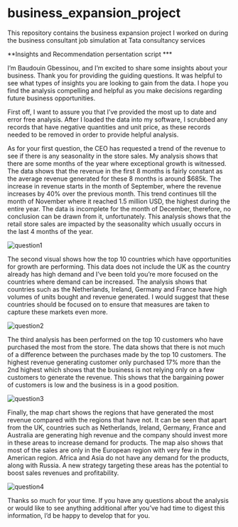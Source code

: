 # business_expansion_project
This repository contains the business expansion project  I worked on during the business consultant job simulation at Tata consultancy services

**Insights and Recommendation persentation script ***

I’m  Baudouin Gbessinou, and I’m excited to share some insights about your business. Thank you for
providing the guiding questions. It was helpful to see what types of insights you are looking to
gain from the data. I hope you find the analysis compelling and helpful as you make decisions
regarding future business opportunities.

First off, I want to assure you that I’ve provided the most up to date and error free analysis. After
I loaded the data into my software, I scrubbed any records that have negative quantities and
unit price, as these records needed to be removed in order to provide helpful analysis.

As for your first question, the CEO has requested a trend of the revenue to see if there is any
seasonality in the store sales. My analysis shows that there are some months of the year where
exceptional growth is witnessed. The data shows that the revenue in the first 8 months is fairly
constant as the average revenue generated for these 8 months is around $685k. The increase
in revenue starts in the month of September, where the revenue increases by 40% over the
previous month. This trend continues till the month of November where it reached 1.5 million
USD, the highest during the entire year. The data is incomplete for the month of December,
therefore, no conclusion can be drawn from it, unfortunately. This analysis shows that the retail
store sales are impacted by the seasonality which usually occurs in the last 4 months of the
year.


![question1](https://github.com/user-attachments/assets/e2635a91-d9b5-4160-a117-3e4e69f33750)


The second visual shows how the top 10 countries which have opportunities for growth are
performing. This data does not include the UK as the country already has high demand and I’ve
been told you’re more focused on the countries where demand can be increased. The analysis
shows that countries such as the Netherlands, Ireland, Germany and France have high volumes
of units bought and revenue generated. I would suggest that these countries should be focused
on to ensure that measures are taken to capture these markets even more.

![question2](https://github.com/user-attachments/assets/faff6e96-fbd4-48d4-be8c-cd51feb49001)


The third analysis has been performed on the top 10 customers who have purchased the most
from the store. The data shows that there is not much of a difference between the purchases
made by the top 10 customers. The highest revenue generating customer only purchased 17%
more than the 2nd highest which shows that the business is not relying only on a few customers
to generate the revenue. This shows that the bargaining power of customers is low and the
business is in a good position.

![question3](https://github.com/user-attachments/assets/401bba93-d2c5-42e6-ad0c-42eb037682bb)


Finally, the map chart shows the regions that have generated the most revenue compared with
the regions that have not. It can be seen that apart from the UK, countries such as Netherlands,
Ireland, Germany, France and Australia are generating high revenue and the company should
invest more in these areas to increase demand for products. The map also shows that most of
the sales are only in the European region with very few in the American region. Africa and Asia
do not have any demand for the products, along with Russia. A new strategy targeting these
areas has the potential to boost sales revenues and profitability.

![question4](https://github.com/user-attachments/assets/8e2738d2-c93b-4bfa-8639-df90391868d7)


Thanks so much for your time. If you have any questions about the analysis or would like to see
anything additional after you’ve had time to digest this information, I’d be happy to develop that
for you.

